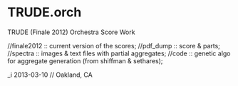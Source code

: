 TRUDE.orch
==========

TRUDE (Finale 2012) Orchestra Score Work

//finale2012 :: current version of the scores;
//pdf_dump   :: score & parts;
//spectra    :: images & text files with partial aggregates;
//code       :: genetic algo for aggregate generation (from shiffman & sethares);


_i
2013-03-10 // Oakland, CA
